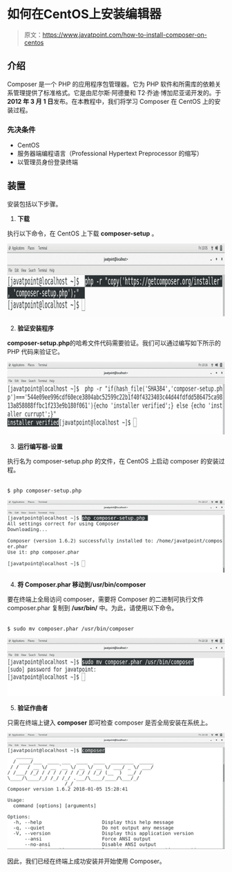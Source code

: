 # 如何在CentOS上安装编辑器

> 原文：<https://www.javatpoint.com/how-to-install-composer-on-centos>

## 介绍

Composer 是一个 PHP 的应用程序包管理器。它为 PHP 软件和所需库的依赖关系管理提供了标准格式。它是由尼尔斯·阿德曼和 T2·乔迪·博加尼亚诺开发的。于**2012 年 3 月 1 日**发布。在本教程中，我们将学习 Composer 在 CentOS 上的安装过程。

### 先决条件

*   CentOS
*   服务器端编程语言（Professional Hypertext Preprocessor 的缩写）
*   以管理员身份登录终端

## 装置

安装包括以下步骤。

1) **下载**

执行以下命令，在 CentOS 上下载 **composer-setup** 。

![CentOS How to Install Composer on CentOS 1](img/86dd47c12d0f1051d4603400ee0309ee.png)

2) **验证安装程序**

**composer-setup.php**的哈希文件代码需要验证。我们可以通过编写如下所示的 PHP 代码来验证它。

![CentOS How to Install Composer on CentOS 2](img/8241bb3d0dff84d60d3c7ed29cc949e3.png)

3) **运行编写器-设置**

执行名为 composer-setup.php 的文件，在 CentOS 上启动 composer 的安装过程。

```

$ php composer-setup.php

```

![CentOS How to Install Composer on CentOS 3](img/706b6bd268b6cddeb5efed7a62315621.png)

4) **将 Composer.phar 移动到/usr/bin/composer**

要在终端上全局访问 composer，需要将 Composer 的二进制可执行文件 composer.phar 复制到 **/usr/bin/** 中。为此，请使用以下命令。

```

$ sudo mv composer.phar /usr/bin/composer 

```

![CentOS How to Install Composer on CentOS 4](img/048f7a82ff170e7a5ff7eff18271db27.png)

5) **验证作曲者**

只需在终端上键入 **composer** 即可检查 composer 是否全局安装在系统上。

![CentOS How to Install Composer on CentOS 5](img/19df2b661a2edc282f73eff879b0032d.png)

因此，我们已经在终端上成功安装并开始使用 Composer。